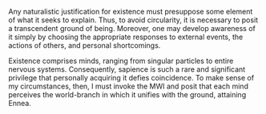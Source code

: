 Any naturalistic justification for existence must presuppose some element of what it seeks to explain. Thus, to avoid circularity, it is necessary to posit a transcendent ground of being. Moreover, one may develop awareness of it simply by choosing the appropriate responses to external events, the actions of others, and personal shortcomings.

Existence comprises minds, ranging from singular particles to entire nervous systems. Consequently, sapience is such a rare and significant privilege that personally acquiring it defies coincidence. To make sense of my circumstances, then, I must invoke the MWI and posit that each mind perceives the world-branch in which it unifies with the ground, attaining Ennea.
